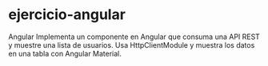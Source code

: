 # ejercicio-angular
Angular Implementa un componente en Angular que consuma una API REST y muestre una lista de usuarios. Usa HttpClientModule y muestra los datos en una tabla con Angular Material.
